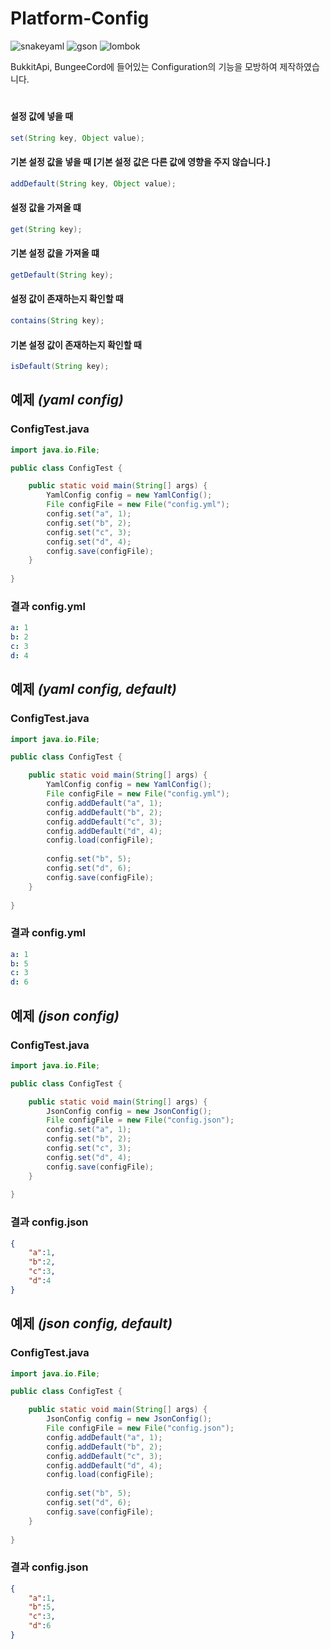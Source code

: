 # Platform-Config
![snakeyaml](https://img.shields.io/badge/snakeyaml-1.30-GREEN?style=for-the-badge)
![gson](https://img.shields.io/badge/gson-2.9.0-GREEN?style=for-the-badge)
![lombok](https://img.shields.io/badge/lombok-1.18.24-GREEN?style=for-the-badge)

BukkitApi, BungeeCord에 들어있는 Configuration의 기능을 모방하여 제작하였습니다.
#
#### 설정 값에 넣을 때
``` Java
set(String key, Object value);
```
#### 기본 설정 값을 넣을 때 [기본 설정 값은 다른 값에 영향을 주지 않습니다.]
``` Java
addDefault(String key, Object value);
```
#### 설정 값을 가져올 떄
``` Java
get(String key);
```
#### 기본 설정 값을 가져올 떄
``` Java
getDefault(String key);
```
#### 설정 값이 존재하는지 확인할 때
``` Java
contains(String key);
```
#### 기본 설정 값이 존재하는지 확인할 때
``` Java
isDefault(String key);
```
###
## 예제 _(yaml config)_
### ConfigTest.java
``` Java
import java.io.File;

public class ConfigTest {

    public static void main(String[] args) {
        YamlConfig config = new YamlConfig();
        File configFile = new File("config.yml");
        config.set("a", 1);
        config.set("b", 2);
        config.set("c", 3);
        config.set("d", 4);
        config.save(configFile);
    }
    
}
```
### 결과 config.yml
``` yaml
a: 1
b: 2
c: 3
d: 4
```
###
## 예제 _(yaml config, default)_
### ConfigTest.java
``` Java
import java.io.File;

public class ConfigTest {

    public static void main(String[] args) {
        YamlConfig config = new YamlConfig();
        File configFile = new File("config.yml");
        config.addDefault("a", 1);
        config.addDefault("b", 2);
        config.addDefault("c", 3);
        config.addDefault("d", 4);
        config.load(configFile);
        
        config.set("b", 5);
        config.set("d", 6);
        config.save(configFile);
    }
    
}
```
### 결과 config.yml
``` yaml
a: 1
b: 5
c: 3
d: 6
```
###
## 예제 _(json config)_
### ConfigTest.java
``` Java
import java.io.File;

public class ConfigTest {

    public static void main(String[] args) {
        JsonConfig config = new JsonConfig();
        File configFile = new File("config.json");
        config.set("a", 1);
        config.set("b", 2);
        config.set("c", 3);
        config.set("d", 4);
        config.save(configFile);
    }
    
}
```
### 결과 config.json
``` json
{
    "a":1,
    "b":2,
    "c":3,
    "d":4
}
```
###
## 예제 _(json config, default)_
### ConfigTest.java
``` Java
import java.io.File;

public class ConfigTest {

    public static void main(String[] args) {
        JsonConfig config = new JsonConfig();
        File configFile = new File("config.json");
        config.addDefault("a", 1);
        config.addDefault("b", 2);
        config.addDefault("c", 3);
        config.addDefault("d", 4);
        config.load(configFile);
        
        config.set("b", 5);
        config.set("d", 6);
        config.save(configFile);
    }
    
}
```
### 결과 config.json
``` json
{
    "a":1,
    "b":5,
    "c":3,
    "d":6
}
```
